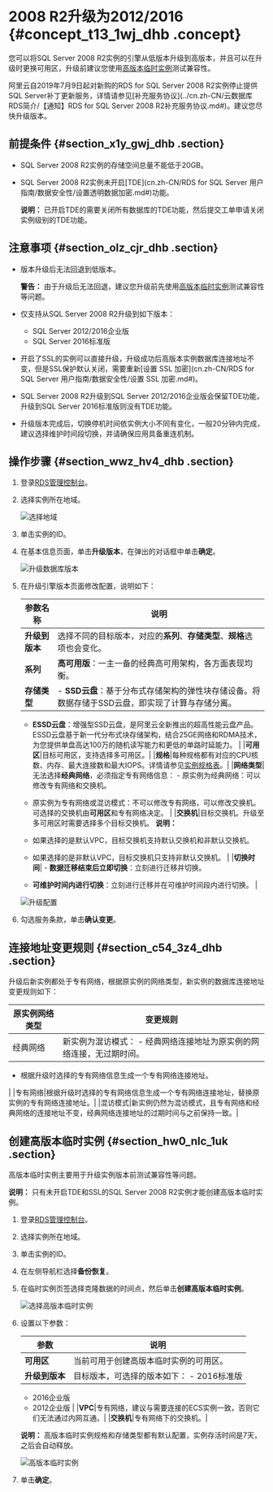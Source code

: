 # 2008 R2升级为2012/2016 {#concept_t13_1wj_dhb .concept}

您可以将SQL Server 2008 R2实例的引擎从低版本升级到高版本，并且可以在升级时更换可用区，升级前建议您使用[高版本临时实例](#section_hw0_nlc_1uk)测试兼容性。

阿里云自2019年7月9日起对新购的RDS for SQL Server 2008 R2实例停止提供SQL Server补丁更新服务，详情请参见[补充服务协议](../cn.zh-CN/云数据库RDS简介/【通知】RDS for SQL Server 2008 R2补充服务协议.md#)。建议您尽快升级版本。

## 前提条件 {#section_x1y_gwj_dhb .section}

-   SQL Server 2008 R2实例的存储空间总量不能低于20GB。
-   SQL Server 2008 R2实例未开启[TDE](cn.zh-CN/RDS for SQL Server 用户指南/数据安全性/设置透明数据加密.md#)功能。

    **说明：** 已开启TDE的需要关闭所有数据库的TDE功能，然后提交工单申请关闭实例级别的TDE功能。


## 注意事项 {#section_olz_cjr_dhb .section}

-   版本升级后无法回退到低版本。

    **警告：** 由于升级后无法回退，建议您升级前先使用[高版本临时实例](#)测试兼容性等问题。

-   仅支持从SQL Server 2008 R2升级到如下版本：
    -   SQL Server 2012/2016企业版
    -   SQL Server 2016标准版
-   开启了SSL的实例可以直接升级，升级成功后高版本实例数据库连接地址不变，但是SSL保护默认关闭，需要重新[设置 SSL 加密](cn.zh-CN/RDS for SQL Server 用户指南/数据安全性/设置 SSL 加密.md#)。
-   SQL Server 2008 R2升级到SQL Server 2012/2016企业版会保留TDE功能，升级到SQL Server 2016标准版则没有TDE功能。
-   升级版本完成后，切换停机时间依实例大小不同有变化，一般20分钟内完成，建议选择维护时间段切换，并请确保应用具备重连机制。

## 操作步骤 {#section_wwz_hv4_dhb .section}

1.  登录[RDS管理控制台](https://rds.console.aliyun.com/)。
2.  选择实例所在地域。

    ![选择地域](http://static-aliyun-doc.oss-cn-hangzhou.aliyuncs.com/assets/img/7814/156499497136543_zh-CN.png)

3.  单击实例的ID。
4.  在基本信息页面，单击**升级版本**，在弹出的对话框中单击**确定**。

    ![升级数据库版本](http://static-aliyun-doc.oss-cn-hangzhou.aliyuncs.com/assets/img/142817/156499497141115_zh-CN.png)

5.  在升级引擎版本页面修改配置，说明如下：

    |参数名称|说明|
    |----|--|
    |**升级到版本**|选择不同的目标版本，对应的**系列**、**存储类型**、**规格**选项也会变化。|
    |**系列**|**高可用版**：一主一备的经典高可用架构，各方面表现均衡。|
    |**存储类型**|     -   **SSD云盘**：基于分布式存储架构的弹性块存储设备。将数据存储于SSD云盘，即实现了计算与存储分离。
    -   **ESSD云盘**：增强型SSD云盘，是阿里云全新推出的超高性能云盘产品。ESSD云盘基于新一代分布式块存储架构，结合25GE网络和RDMA技术，为您提供单盘高达100万的随机读写能力和更低的单路时延能力。
 |
    |**可用区**|目标可用区，支持选择多可用区。|
    |**规格**|每种规格都有对应的CPU核数、内存、最大连接数和最大IOPS。详情请参见[实例规格表](../cn.zh-CN/云数据库RDS简介/实例规格/实例规格表.md#)。|
    |**网络类型**|无法选择**经典网络**，必须指定专有网络信息：     -   原实例为经典网络：可以修改专有网络和交换机。
    -   原实例为专有网络或混访模式：不可以修改专有网络，可以修改交换机。可选择的交换机由**可用区**和专有网络决定。
 |
    |**交换机**|目标交换机。升级至多可用区时需要选择多个目标交换机。 **说明：** 

    -   如果选择的是默认VPC，目标交换机支持默认交换机和非默认交换机。
    -   如果选择的是非默认VPC，目标交换机只支持非默认交换机。
 |
    |**切换时间**|     -   **数据迁移结束后立即切换**：立刻进行迁移并切换。
    -   **可维护时间内进行切换**：立刻进行迁移并在可维护时间段内进行切换。
 |

    ![升级配置](http://static-aliyun-doc.oss-cn-hangzhou.aliyuncs.com/assets/img/142817/156499497141116_zh-CN.png)

6.  勾选服务条款，单击**确认变更**。

## 连接地址变更规则 {#section_c54_3z4_dhb .section}

升级后新实例都处于专有网络，根据原实例的网络类型，新实例的数据库连接地址变更规则如下：

|原实例网络类型|变更规则|
|-------|----|
|经典网络|新实例为混访模式： -   经典网络连接地址为原实例的网络连接，无过期时间。
-   根据升级时选择的专有网络信息生成一个专有网络连接地址。

 |
|专有网络|根据升级时选择的专有网络信息生成一个专有网络连接地址，替换原实例的专有网络连接地址。|
|混访模式|新实例仍然为混访模式，且专有网络和经典网络的连接地址不变，经典网络连接地址的过期时间与之前保持一致。|

## 创建高版本临时实例 {#section_hw0_nlc_1uk .section}

高版本临时实例主要用于升级实例版本前测试兼容性等问题。

**说明：** 只有未开启TDE和SSL的SQL Server 2008 R2实例才能创建高版本临时实例。

1.  登录[RDS管理控制台](https://rds.console.aliyun.com/)。
2.  选择实例所在地域。
3.  单击实例的ID。
4.  在左侧导航栏选择**备份恢复**。
5.  在临时实例页签选择克隆数据的时间点，然后单击**创建高版本临时实例**。

    ![选择高版本临时实例](http://static-aliyun-doc.oss-cn-hangzhou.aliyuncs.com/assets/img/142817/156499497146604_zh-CN.png)

6.  设置以下参数：

    |参数|说明|
    |--|--|
    |**可用区**|当前可用于创建高版本临时实例的可用区。|
    |**升级到版本**|目标版本，可选择的版本如下：     -   2016标准版
    -   2016企业版
    -   2012企业版
 |
    |**VPC**|专有网络，建议与需要连接的ECS实例一致，否则它们无法通过内网互通。|
    |**交换机**|专有网络下的交换机。|

    **说明：** 高版本临时实例规格和存储类型都有默认配置，实例存活时间是7天，之后会自动释放。

    ![高版本临时实例](http://static-aliyun-doc.oss-cn-hangzhou.aliyuncs.com/assets/img/142817/156499497246602_zh-CN.png)

7.  单击**确定**。

